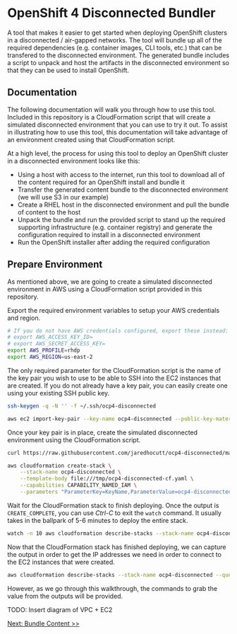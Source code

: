 # OpenShift 4 Disconnected Bundler

A tool that makes it easier to get started when deploying OpenShift clusters in
a disconnected / air-gapped networks. The tool will bundle up all of the
required dependencies (e.g. container images, CLI tools, etc.) that can be
transfered to the disconnected environment. The generated bundle includes a
script to unpack and host the artifacts in the disconnected environment so that
they can be used to install OpenShift.

## Documentation

The following documentation will walk you through how to use this tool.
Included in this repository is a CloudFormation script that will create a
simulated disconnected environment that you can use to try it out. To assist in
illustrating how to use this tool, this documentation will take advantage of an
environment created using that CloudFormation script.

At a high level, the process for using this tool to deploy an OpenShift cluster
in a disconnected environment looks like this:

- Using a host with access to the internet, run this tool to download all of
  the content required for an OpenShift install and bundle it
- Transfer the generated content bundle to the disconnected environment (we
  will use S3 in our example)
- Create a RHEL host in the disconnected environment and pull the bundle of
  content to the host
- Unpack the bundle and run the provided script to stand up the required
  supporting infrastructure (e.g. container registry) and generate the
  configuration required to install in a disconnected environment
- Run the OpenShift installer after adding the required configuration

## Prepare Environment

As mentioned above, we are going to create a simulated disconnected environment
in AWS using a CloudFormation script provided in this repository.

Export the required environment variables to setup your AWS credentials and region.

```bash
# If you do not have AWS credentials configured, export these instead:
# export AWS_ACCESS_KEY_ID=
# export AWS_SECRET_ACCESS_KEY=
export AWS_PROFILE=rhdp
export AWS_REGION=us-east-2
```

The only required parameter for the CloudFormation script is the name of the
key pair you wish to use to be able to SSH into the EC2 instances that are
created. If you do not already have a key pair, you can easily create one using
your existing SSH public key.

```bash
ssh-keygen -q -N '' -f ~/.ssh/ocp4-disconnected

aws ec2 import-key-pair --key-name ocp4-disconnected --public-key-material fileb://~/.ssh/ocp4-disconnected.pub
```

Once your key pair is in place, create the simulated disconnected environment
using the CloudFormation script.

```bash
curl https://raw.githubusercontent.com/jaredhocutt/ocp4-disconnected/main/hack/cloudformation.yaml -o /tmp/ocp4-disconnected-cf.yaml

aws cloudformation create-stack \
    --stack-name ocp4-disconnected \
    --template-body file:///tmp/ocp4-disconnected-cf.yaml \
    --capabilities CAPABILITY_NAMED_IAM \
    --parameters "ParameterKey=KeyName,ParameterValue=ocp4-disconnected"
```

Wait for the CloudFormation stack to finish deploying. Once the output is
`CREATE_COMPLETE`, you can use _Ctrl-C_ to exit the `watch` command. It usually
takes in the ballpark of 5-6 minutes to deploy the entire stack.

```bash
watch -n 10 aws cloudformation describe-stacks --stack-name ocp4-disconnected --query 'Stacks[0].StackStatus'
```

Now that the CloudFormation stack has finished deploying, we can capture the
output in order to get the IP addresses we need in order to connect to the EC2
instances that were created.

```bash
aws cloudformation describe-stacks --stack-name ocp4-disconnected --query 'Stacks[0].Outputs'
```

However, as we go through this walkthrough, the commands to grab the value from
the outputs will be provided.

TODO: Insert diagram of VPC + EC2

[Next: Bundle Content >>](docs/bundle_content.md)
